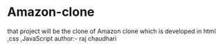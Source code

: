 # Amazon-clone
that project will be the clone of Amazon clone which is developed in html ,css ,JavaScript 
author:- raj chaudhari


